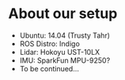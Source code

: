 # About our setup
* Ubuntu: 14.04 (Trusty Tahr)
* ROS Distro: Indigo
* Lidar: Hokoyu UST-10LX
* IMU: SparkFun MPU-9250?
* To be continued...